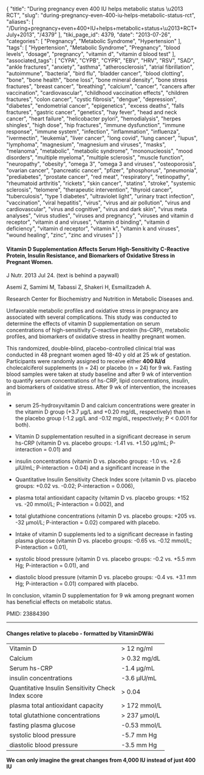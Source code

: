 {
    "title": "During pregnancy even 400 IU helps metabolic status \u2013 RCT",
    "slug": "during-pregnancy-even-400-iu-helps-metabolic-status-rct",
    "aliases": [
        "/During+pregnancy+even+400+IU+helps+metabolic+status+\u2013+RCT+July+2013",
        "/4379"
    ],
    "tiki_page_id": 4379,
    "date": "2013-07-26",
    "categories": [
        "Pregnancy",
        "Metabolic Syndrome",
        "Hypertension"
    ],
    "tags": [
        "Hypertension",
        "Metabolic Syndrome",
        "Pregnancy",
        "blood levels",
        "dosage",
        "pregnancy",
        "vitamin d",
        "vitamin d blood test"
    ],
    "associated_tags": [
        "CYPA",
        "CYPB",
        "CYPR",
        "EBV",
        "HRV",
        "RSV",
        "SAD",
        "ankle fractures",
        "anxiety",
        "asthma",
        "atherosclerosis",
        "atrial fibrillation",
        "autoimmune",
        "bacteria",
        "bird flu",
        "bladder cancer",
        "blood clotting",
        "bone",
        "bone health",
        "bone loss",
        "bone mineral density",
        "bone stress fractures",
        "breast cancer",
        "breathing",
        "calcium",
        "cancer",
        "cancers after vaccination",
        "cardiovascular",
        "childhood vaccination effects",
        "children fractures",
        "colon cancer",
        "cystic fibrosis",
        "dengue",
        "depression",
        "diabetes",
        "endometrial cancer",
        "epigenetics",
        "excess deaths",
        "falls fractures",
        "gastric cancer",
        "genetics",
        "hay fever",
        "head and neck cancer",
        "heart failure",
        "helicobacter pylori",
        "hemodialysis",
        "herpes shingles",
        "high dose",
        "hip fractures",
        "immune dysfunction",
        "immune response",
        "immune system",
        "infection",
        "inflammation",
        "influenza",
        "ivermectin",
        "leukemia",
        "liver cancer",
        "long covid",
        "lung cancer",
        "lupus",
        "lymphoma",
        "magnesium",
        "magnesium and viruses",
        "masks",
        "melanoma",
        "metabolic",
        "metabolic syndrome",
        "mononucleosis",
        "mood disorders",
        "multiple myeloma",
        "multiple sclerosis",
        "muscle function",
        "neuropathy",
        "obesity",
        "omega 3",
        "omega 3 and viruses",
        "osteoporosis",
        "ovarian cancer",
        "pancreatic cancer",
        "pfizer",
        "phosphorus",
        "pneumonia",
        "prediabetes",
        "prostate cancer",
        "red meat",
        "respiratory",
        "retinopathy",
        "rheumatoid arthritis",
        "rickets",
        "skin cancer",
        "statins",
        "stroke",
        "systemic sclerosis",
        "telomere",
        "therapeutic intervention",
        "thyroid cancer",
        "tuberculosis",
        "type 1 diabetes",
        "ultraviolet light",
        "urinary tract infection",
        "vaccination",
        "viral hepatitis",
        "virus",
        "virus and air pollution",
        "virus and cardiovascular",
        "virus and cognitive",
        "virus and dark skin",
        "virus meta analyses",
        "virus studies",
        "viruses and pregnancy",
        "viruses and vitamin d receptor",
        "vitamin d and viruses",
        "vitamin d binding",
        "vitamin d deficiency",
        "vitamin d receptor",
        "vitamin k",
        "vitamin k and viruses",
        "wound healing",
        "zinc",
        "zinc and viruses"
    ]
}


#### Vitamin D Supplementation Affects Serum High-Sensitivity C-Reactive Protein, Insulin Resistance, and Biomarkers of Oxidative Stress in Pregnant Women.

J Nutr. 2013 Jul 24. (text is behind a paywall)

Asemi Z, Samimi M, Tabassi Z, Shakeri H, Esmaillzadeh A.

Research Center for Biochemistry and Nutrition in Metabolic Diseases and.

Unfavorable metabolic profiles and oxidative stress in pregnancy are associated with several complications. This study was conducted to determine the effects of vitamin D supplementation on serum concentrations of high-sensitivity C-reactive protein (hs-CRP), metabolic profiles, and biomarkers of oxidative stress in healthy pregnant women. 

This randomized, double-blind, placebo-controlled clinical trial was conducted in 48 pregnant women aged 18-40 y old at 25 wk of gestation. Participants were randomly assigned to receive either  **400 IU/d**  cholecalciferol supplements (n = 24) or placebo (n = 24) for 9 wk. Fasting blood samples were taken at study baseline and after 9 wk of intervention to quantify serum concentrations of hs-CRP, lipid concentrations, insulin, and biomarkers of oxidative stress. After 9 wk of intervention, the increases in 

* serum 25-hydroxyvitamin D and calcium concentrations were greater in the vitamin D group (+3.7 μg/L and +0.20 mg/dL, respectively) than in the placebo group (-1.2 μg/L and -0.12 mg/dL, respectively; P < 0.001 for both). 

* Vitamin D supplementation resulted in a significant decrease in serum hs-CRP (vitamin D vs. placebo groups: -1.41 vs. +1.50 μg/mL; P-interaction = 0.01) and 

* insulin concentrations (vitamin D vs. placebo groups: -1.0 vs. +2.6 μIU/mL; P-interaction = 0.04) and a significant increase in the 

* Quantitative Insulin Sensitivity Check Index score (vitamin D vs. placebo groups: +0.02 vs. -0.02; P-interaction = 0.006), 

* plasma total antioxidant capacity (vitamin D vs. placebo groups: +152 vs. -20 mmol/L; P-interaction = 0.002), and 

* total glutathione concentrations (vitamin D vs. placebo groups: +205 vs. -32 μmol/L; P-interaction = 0.02) compared with placebo.

* Intake of vitamin D supplements led to a significant decrease in fasting plasma glucose (vitamin D vs. placebo groups: -0.65 vs. -0.12 mmol/L; P-interaction = 0.01), 

* systolic blood pressure (vitamin D vs. placebo groups: -0.2 vs. +5.5 mm Hg; P-interaction = 0.01), and 

* diastolic blood pressure (vitamin D vs. placebo groups: -0.4 vs. +3.1 mm Hg; P-interaction = 0.01) compared with placebo. 

In conclusion, vitamin D supplementation for 9 wk among pregnant women has beneficial effects on metabolic status.

PMID:     23884390

---

#### Changes relative to placebo - formatted by VitaminDWiki

| | |
| --- | --- |
| Vitamin D   | > 12 ng/ml |
| Calcium   | > 0.32 mg/dL |
| Serum hs-CRP  | -1.4 μg/mL |
| insulin concentrations  | -3.6  μIU/mL |
| Quantitative Insulin Sensitivity Check <br>Index score  | > 0.04  |
| plasma total antioxidant capacity  | > 172 mmol/L  |
| total glutathione concentrations  | > 237 μmol/L |
| fasting plasma glucose  | -0.53 mmol/L |
| systolic blood pressure  | -5.7  mm Hg |
| diastolic blood pressure  | -3.5 mm Hg |

 **We can only imagine the great changes from 4,000 IU instead of just 400 IU**